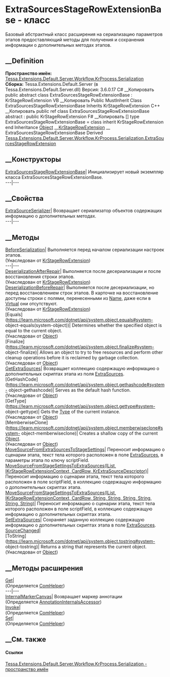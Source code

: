 # ExtraSourcesStageRowExtensionBase - класс
Базовый абстрактный класс расширения на сериализацию параметров этапов
предоставляющий методы для получения и сохранения информации о дополнительных
методах этапов.
## __Definition
 **Пространство имён:**
[Tessa.Extensions.Default.Server.Workflow.KrProcess.Serialization](N_Tessa_Extensions_Default_Server_Workflow_KrProcess_Serialization.htm)  
 **Сборка:** Tessa.Extensions.Default.Server (в
Tessa.Extensions.Default.Server.dll) Версия: 3.6.0.17
C# __Копировать
     public abstract class ExtraSourcesStageRowExtensionBase : KrStageRowExtension
VB __Копировать
     Public MustInherit Class ExtraSourcesStageRowExtensionBase
    	Inherits KrStageRowExtension
C++ __Копировать
     public ref class ExtraSourcesStageRowExtensionBase abstract : public KrStageRowExtension
F# __Копировать
     [<AbstractClassAttribute>]
    type ExtraSourcesStageRowExtensionBase = 
        class
            inherit KrStageRowExtension
        end
Inheritance
    [Object](https://learn.microsoft.com/dotnet/api/system.object) __[KrStageRowExtension](T_Tessa_Extensions_Default_Server_Workflow_KrProcess_Serialization_KrStageRowExtension.htm) __ ExtraSourcesStageRowExtensionBase
Derived
[Tessa.Extensions.Default.Server.Workflow.KrProcess.Serialization.ExtraSourcesStageRowExtension](T_Tessa_Extensions_Default_Server_Workflow_KrProcess_Serialization_ExtraSourcesStageRowExtension.htm)
##  __Конструкторы
[ExtraSourcesStageRowExtensionBase](M_Tessa_Extensions_Default_Server_Workflow_KrProcess_Serialization_ExtraSourcesStageRowExtensionBase__ctor.htm)|
Инициализирует новый экземпляр класса ExtraSourcesStageRowExtensionBase.  
---|---  
## __Свойства
[ExtraSourceSerializer](P_Tessa_Extensions_Default_Server_Workflow_KrProcess_Serialization_ExtraSourcesStageRowExtensionBase_ExtraSourceSerializer.htm)|
Возвращает сериализатор объектов содержащих информацию о дополнительных
методах.  
---|---  
## __Методы
[BeforeSerialization](M_Tessa_Extensions_Default_Server_Workflow_KrProcess_Serialization_KrStageRowExtension_BeforeSerialization.htm)|
Выполняется перед началом сериализации настроек этапов.  
(Унаследован от
[KrStageRowExtension](T_Tessa_Extensions_Default_Server_Workflow_KrProcess_Serialization_KrStageRowExtension.htm))  
---|---  
[DeserializationAfterRepair](M_Tessa_Extensions_Default_Server_Workflow_KrProcess_Serialization_KrStageRowExtension_DeserializationAfterRepair.htm)|
Выполняется после десериализации и после восстановления строки этапов.  
(Унаследован от
[KrStageRowExtension](T_Tessa_Extensions_Default_Server_Workflow_KrProcess_Serialization_KrStageRowExtension.htm))  
[DeserializationBeforeRepair](M_Tessa_Extensions_Default_Server_Workflow_KrProcess_Serialization_KrStageRowExtension_DeserializationBeforeRepair.htm)|
Выполняется после десериализации, но перед восстановлением строк этапов. В
карточке на восстановление доступны строки с полями, перенесенными из
[Name](F_Tessa_Extensions_Default_Shared_Workflow_KrProcess_KrConstants_KrStages_Name.htm),
даже если в
[Virtual](F_Tessa_Extensions_Default_Shared_Workflow_KrProcess_KrConstants_KrStages_Virtual.htm)
они отсутствуют.  
(Унаследован от
[KrStageRowExtension](T_Tessa_Extensions_Default_Server_Workflow_KrProcess_Serialization_KrStageRowExtension.htm))  
[Equals](https://learn.microsoft.com/dotnet/api/system.object.equals#system-
object-equals\(system-object\))| Determines whether the specified object is
equal to the current object.  
(Унаследован от
[Object](https://learn.microsoft.com/dotnet/api/system.object))  
[Finalize](https://learn.microsoft.com/dotnet/api/system.object.finalize#system-
object-finalize)| Allows an object to try to free resources and perform other
cleanup operations before it is reclaimed by garbage collection.  
(Унаследован от
[Object](https://learn.microsoft.com/dotnet/api/system.object))  
[GetExtraSources](M_Tessa_Extensions_Default_Server_Workflow_KrProcess_Serialization_ExtraSourcesStageRowExtensionBase_GetExtraSources.htm)|
Возвращает коллекцию содержащую информацию о дополнительных скриптах этапа из
поля
[ExtraSources](F_Tessa_Extensions_Default_Shared_Workflow_KrProcess_KrConstants_KrStages_ExtraSources.htm).  
[GetHashCode](https://learn.microsoft.com/dotnet/api/system.object.gethashcode#system-
object-gethashcode)| Serves as the default hash function.  
(Унаследован от
[Object](https://learn.microsoft.com/dotnet/api/system.object))  
[GetType](https://learn.microsoft.com/dotnet/api/system.object.gettype#system-
object-gettype)| Gets the
[Type](https://learn.microsoft.com/dotnet/api/system.type) of the current
instance.  
(Унаследован от
[Object](https://learn.microsoft.com/dotnet/api/system.object))  
[MemberwiseClone](https://learn.microsoft.com/dotnet/api/system.object.memberwiseclone#system-
object-memberwiseclone)| Creates a shallow copy of the current
[Object](https://learn.microsoft.com/dotnet/api/system.object).  
(Унаследован от
[Object](https://learn.microsoft.com/dotnet/api/system.object))  
[MoveSourceFromExtraSourcesToStageSettings](M_Tessa_Extensions_Default_Server_Workflow_KrProcess_Serialization_ExtraSourcesStageRowExtensionBase_MoveSourceFromExtraSourcesToStageSettings.htm)|
Переносит информацию о сценарии этапа, текст тела которого расположен в поле
[ExtraSources](F_Tessa_Extensions_Default_Shared_Workflow_KrProcess_KrConstants_KrStages_ExtraSources.htm),
в параметры этапа по ключу scriptField.  
[MoveSourceFromStageSettingsToExtraSources(IList<IExtraSource>,
IKrStageRowExtensionContext, CardRow,
KrExtraSourceDescriptor)](M_Tessa_Extensions_Default_Server_Workflow_KrProcess_Serialization_ExtraSourcesStageRowExtensionBase_MoveSourceFromStageSettingsToExtraSources_1.htm)|
Переносит информацию о сценарии этапа, текст тела которого расположен в поле
scriptField, в коллекцию содержащую информацию о дополнительных скриптах
этапа.  
[MoveSourceFromStageSettingsToExtraSources(IList<IExtraSource>,
IKrStageRowExtensionContext, CardRow, String, String, String, String, String,
String)](M_Tessa_Extensions_Default_Server_Workflow_KrProcess_Serialization_ExtraSourcesStageRowExtensionBase_MoveSourceFromStageSettingsToExtraSources.htm)|
Переносит информацию о сценарии этапа, текст тела которого расположен в поле
scriptField, в коллекцию содержащую информацию о дополнительных скриптах
этапа.  
[SetExtraSources](M_Tessa_Extensions_Default_Server_Workflow_KrProcess_Serialization_ExtraSourcesStageRowExtensionBase_SetExtraSources.htm)|
Сохраняет заданную коллекцию содержащую информацию о дополнительных скриптах
этапа в поле
[ExtraSources](F_Tessa_Extensions_Default_Shared_Workflow_KrProcess_KrConstants_KrStages_ExtraSources.htm).  
[SourceChanged](M_Tessa_Extensions_Default_Server_Workflow_KrProcess_Serialization_ExtraSourcesStageRowExtensionBase_SourceChanged.htm)|  
[ToString](https://learn.microsoft.com/dotnet/api/system.object.tostring#system-
object-tostring)| Returns a string that represents the current object.  
(Унаследован от
[Object](https://learn.microsoft.com/dotnet/api/system.object))  
##  __Методы расширения
[Get](M_Tessa_Extensions_Default_Client_EDS_ComHelper_Get.htm)|  
(Определяется
[ComHelper](T_Tessa_Extensions_Default_Client_EDS_ComHelper.htm))  
---|---  
[InternalMarkerCanvas](M_Tessa_UI_Views_Charting_Annotations_AnnotationInternalsAccessor_InternalMarkerCanvas.htm)|
Возвращает маркер аннотации  
(Определяется
[AnnotationInternalsAccessor](T_Tessa_UI_Views_Charting_Annotations_AnnotationInternalsAccessor.htm))  
[Invoke](M_Tessa_Extensions_Default_Client_EDS_ComHelper_Invoke.htm)|  
(Определяется
[ComHelper](T_Tessa_Extensions_Default_Client_EDS_ComHelper.htm))  
[Set](M_Tessa_Extensions_Default_Client_EDS_ComHelper_Set.htm)|  
(Определяется
[ComHelper](T_Tessa_Extensions_Default_Client_EDS_ComHelper.htm))  
##  __См. также
#### Ссылки
[Tessa.Extensions.Default.Server.Workflow.KrProcess.Serialization -
пространство
имён](N_Tessa_Extensions_Default_Server_Workflow_KrProcess_Serialization.htm)
